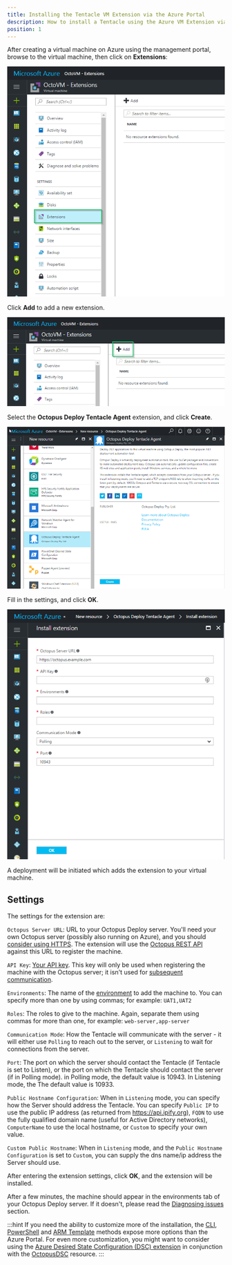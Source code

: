 ```yaml
---
title: Installing the Tentacle VM Extension via the Azure Portal
description: How to install a Tentacle using the Azure VM Extension via the new Azure Portal
position: 1
---
```


After creating a virtual machine on Azure using the management portal, browse to the virtual machine, then click on **Extensions**:

![Azure VM Properties - Extensions Tab](azure-portal-extensions-menu-item.png "width=500")

Click **Add** to add a new extension.

![Azure VM Properties - Add extensions button](azure-portal-extensions-add.png "width=500")

Select the **Octopus Deploy Tentacle Agent** extension, and click **Create**.

![Add Extension - Create Octopus Deploy Tentacle Agent](azure-portal-extensions-about-extension.png "width=500")

Fill in the settings, and click **OK**.

![ Octopus Deploy Tentacle Agent properties](azure-portal-extensions-extension-properties.png "width=500")

A deployment will be initiated which adds the extension to your virtual machine.

## Settings

The settings for the extension are:

`Octopus Server URL`: URL to your Octopus Deploy server. You'll need your own Octopus server (possibly also running on Azure), and you should [consider using HTTPS](/docs/administration/security/exposing-octopus/expose-the-octopus-web-portal-over-https.md). The extension will use the [Octopus REST API](/docs/api-and-integration/api/index.md) against this URL to register the machine.

`API Key`: [Your API key](/docs/api-and-integration/api/how-to-create-an-api-key.md). This key will only be used when registering the machine with the Octopus server; it isn't used for [subsequent communication](/docs/administration/octopus-tentacle-communication/index.md).

`Environments`: The name of the [environment](/docs/infrastructure/environments/index.md) to add the machine to. You can specify more than one by using commas; for example: `UAT1,UAT2`

`Roles`: The roles to give to the machine. Again, separate them using commas for more than one, for example: `web-server,app-server`

`Communication Mode`: How the Tentacle will communicate with the server - it will either use `Polling` to reach out to the server, or `Listening` to wait for connections from the server.

`Port`: The port on which the server should contact the Tentacle (if Tentacle is set to Listen), or the port on which the Tentacle should contact the server (if in Polling mode). in Polling mode, the default value is 10943. In Listening mode, the The default value is 10933.

`Public Hostname Configuration`: When in `Listening` mode, you can specify how the Server should address the Tentacle. You can specify `Public IP` to use the public IP address (as returned from <https://api.ipify.org>), `FQDN` to use the fully qualified domain name (useful for Active Directory networks), `ComputerName` to use the local hostname, or `Custom` to specify your own value.

`Custom Public Hostname`: When in `Listening` mode, and the `Public Hostname Configuration` is set to `Custom`, you can supply the dns name/ip address the Server should use.

After entering the extension settings, click **OK**, and the extension will be installed.

After a few minutes, the machine should appear in the environments tab of your Octopus Deploy server. If it doesn't, please read the [Diagnosing issues](/docs/infrastructure/windows-targets/azure-virtual-machines/diagnosing-issues.md) section.

:::hint
If you need the ability to customize more of the installation, the [CLI](via-the-azure-cli.md), [PowerShell](via-powershell.md) and [ARM Template](via-an-arm-template.md) methods expose more options than the Azure Portal. For even more customization, you might want to consider using the [Azure Desired State Configuration (DSC) extension](https://docs.microsoft.com/en-us/azure/virtual-machines/virtual-machines-windows-extensions-dsc-overview) in conjunction with the [OctopusDSC](https://www.powershellgallery.com/packages/OctopusDSC) resource.
:::
